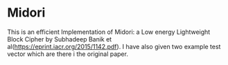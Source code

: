 # Midori
This is an efficient Implementation of Midori: a Low energy Lightweight Block Cipher by Subhadeep Banik et al(https://eprint.iacr.org/2015/1142.pdf). I have also given two example test vector which are there i the original paper. 
